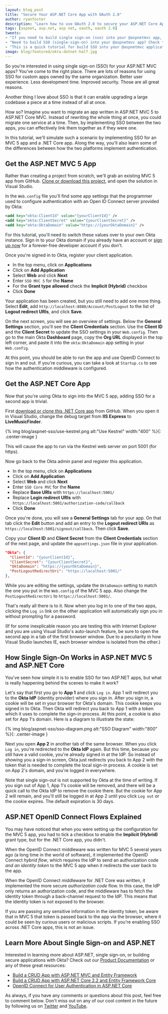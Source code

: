 ```yaml
---
layout: blog_post
title: "Secure Your ASP.NET Core App with OAuth 2.0"
author: ryanfoster
description: "Learn how to use OAuth 2.0 to secure your ASP.NET Core Application."
tags: [aspnet, asp.net, asp net, oauth, oauth 2.0]
tweets:
- "If you need to build single sign-on (sso) into your @aspnetmvc app, check out this post!"
- "Need to build SSO (single-sign-on) into your @aspnetmvc app? Check this out!"
- "This is a quick tutorial for build SSO into your @aspnetmvc applications!"
image: blog/featured/okta-dotnet-half.jpg
---
```


So you're interested in using single sign-on (SSO) for your ASP.NET MVC apps? You've come to the right place. There are lots of reasons for using SSO for custom apps owned by the same organization. Better user experience. Less development time. Improved security. Those are all great reasons.

Another thing I love about SSO is that it can enable upgrading a large codebase a piece at a time instead of all at once.

How so? Imagine you want to migrate an app written in ASP.NET MVC 5 to ASP.NET Core MVC. Instead of rewriting the whole thing at once, you could migrate one service at a time. Then, by implementing SSO between the two apps, you can effectively link them together as if they were one.

In this tutorial, we'll simulate such a scenario by implementing SSO for an MVC 5 app and a .NET Core app. Along the way, you'll also learn some of the differences between how the two platforms implement authentication.

## Get the ASP.NET MVC 5 App

Rather than creating a project from scratch, we'll grab an existing MVC 5 app from GitHub. [Clone or download this project](https://github.com/oktadeveloper/aspnet-mvc-crud-example ), and open the solution in Visual Studio.

In the `Web.config` file you'll find some app settings that the programmer used to configure authentication with an Open ID Connect server provided by Okta:

```xml
<add key="okta:ClientId" value="{yourClientId}" />
<add key="okta:ClientSecret" value="{yourClientSecret}" />
<add key="okta:OktaDomain" value="https://{yourOktaDomain}" />
```

For this tutorial, you'll need to switch these values over to your own Okta instance. Sign in to your Okta domain if you already have an account or [sign up now](/signup/) for a forever-free developer account if you don't.

Once you're signed in to Okta, register your client application.

* In the top menu, click on **Applications**
* Click on **Add Application**
* Select **Web** and click **Next**
* Enter `SSO MVC 5` for the **Name** 
* For the **Grant type allowed** check the **Implicit (Hybrid)** checkbox
* Click **Done**

Your application has been created, but you still need to add one more thing. Select **Edit**, add `http://localhost:8080/Account/PostLogout` to the list of **Logout redirect URIs**, and click **Save**.

On the next screen, you will see an overview of settings. Below the **General Settings** section, you'll see the **Client Credentials** section. Use the **Client ID** and the **Client Secret** to update the SSO settings in your `Web.config`. Then go to the main Okta **Dashboard** page, copy the **Org URL** displayed in the top left corner, and paste it into the `okta:OktaDomain` app setting in your `Web.config`.

At this point, you should be able to run the app and use OpenID Connect to sign in and out. If you're curious, you can take a look at `Startup.cs` to see how the authentication middleware is configured.

## Get the ASP.NET Core App

Now that you're using Okta to sign into the MVC 5 app, adding SSO for a second app is trivial.

First [download or clone this .NET Core app](https://github.com/oktadeveloper/okta-aspnetcore22-crud-example) from GitHub. When you open it in Visual Studio, change the debug target from **IIS Express** to **LiveMusicFinder**.

{% img blog/aspnet-sso/use-kestrel.png alt:"Use Kestrel" width:"400" %}{: .center-image }

This will cause the app to run via the Kestrel web server on port 5001 (for https).

Now go back to the Okta admin panel and register this application.

* In the top menu, click on **Applications**
* Click on **Add Application**
* Select **Web** and click **Next**
* Enter `SSO Core MVC` for the **Name**
* Replace **Base URIs** with `https://localhost:5001/`
* Replace **Login redirect URIs** with `https://localhost:5001/authorization-code/callback`
* Click **Done**

Once you're done, you will see a **General Settings** tab for your app. On that tab click the **Edit** button and add an entry to the **Logout redirect URIs** as `https://localhost:5001/signout/callback`. Then click **Save**.

Copy your **Client ID** and **Client Secret** from the **Client Credentials** section of the next page, and update the `appsettings.json` file in your application.

```json
"Okta": {
  "ClientId": "{yourClientId}",
  "ClientSecret": "{yourClientSecret}",
  "OktaDomain": "https://{yourOktaDomain}",
  "PostLogoutRedirectUri": "https://localhost:5001/"
},
```

While you are editing the settings, update the `OktaDomain` setting to match the one you put in the `Web.config` of the MVC 5 app. Also change the `PostLogoutRedirectUri` to `https://localhost:5001/`.

That's really all there is to it. Now when you log in to one of the two apps, clicking the `Log in` link on the other application will automatically sign you in without prompting for a password.

(If for some inexplicable reason you are testing this with Internet Explorer and you are using Visual Studio's auto-launch feature, be sure to open the second app in a tab of the first browser window. Due to a peculiarity in how Visual Studio launches IE, each browser window is isolated from the other.)

## How Single Sign-On Works in ASP.NET MVC 5 and ASP.NET Core

You've seen how simple it is to enable SSO for two ASP.NET apps, but what is really happening behind the scenes to make it work? 

Let's say that first you go to **App 1** and click `Log in`. App 1 will redirect you to the **Okta IdP** (identity provider) where you sign in. After you sign in, a cookie will be set in your browser for Okta's domain. This cookie keeps you signed in to Okta. Then Okta will redirect you back to App 1 with a token which it uses to complete the sign-in process. At this point, a cookie is also set for App 1's domain. Here is a diagram to illustrate the state:

{% img blog/aspnet-sso/sso-diagram.png alt:"SSO Diagram" width:"800" %}{: .center-image }

Next you open **App 2** in another tab of the same browser. When you click `Log in`, you're redirected to the **Okta IdP** again. But this time, because you still have a valid cookie, you're already signed in at the IdP. So instead of showing you a sign-in screen, Okta just redirects you back to App 2 with the token that is needed to complete the local sign-in process. A cookie is set on App 2's domain, and you're logged in everywhere.

Note that single sign-_out_ is not supported by Okta at the time of writing. If you sign out of App 1, App 1's cookie will be removed, and there will be a quick call to the Okta IdP to remove the cookie there. But the cookie for App 2 will remain, and you'll still be logged in at App 2 until you click `Log out` or the cookie expires. The default expiration is 30 days.

## ASP.NET OpenID Connect Flows Explained

You may have noticed that when you were setting up the configuration for the MVC 5 app, you had to tick a checkbox to enable the **Implicit (Hybrid)** grant type, but for the .NET Core app, you didn't.

When the OpenID Connect middleware was written for MVC 5 several years ago (a long time in the world of software), it implemented the OpenID Connect _hybrid flow_, which requires the IdP to send an authorization code _and an identity token_ to the MVC 5 app when it redirects the user back to the app.

When the OpenID Connect middleware for .NET Core was written, it implemented the more secure _authorization code_ flow. In this case, the IdP only returns an authorization code, and the middleware has to fetch the identity token through a back-channel request to the IdP. This means that the identity token is not exposed to the browser.

If you are passing any sensitive information in the identity token, be aware that in MVC 5 that token is passed back to the app via the browser, where it could be seen by curious users or malicious scripts. If you're enabling SSO across .NET Core apps, this is not an issue.

## Learn More About Single Sign-on and ASP.NET

Interested in learning more about ASP.NET, single sign-on, or building secure applications with Okta? Check out our [Product Documentation](/use_cases/api_access_management/) or any of these great resources:

* [Build a CRUD App with ASP.NET MVC and Entity Framework](/blog/2019/03/11/build-a-crud-app-with-aspnet-mvc-and-entity-framework)
* [Build a CRUD App with ASP.NET Core 2.2 and Entity Framework Core](/blog/2019/04/03/build-a-crud-app-with-aspnet-22-and-entity-framework)
* [OpenID Connect for User Authentication in ASP.NET Core](/blog/2017/06/29/oidc-user-auth-aspnet-core)

As always, if you have any comments or questions about this post, feel free to comment below. Don't miss out on any of our cool content in the future by following us on [Twitter](https://twitter.com/oktadev) and [YouTube](https://www.youtube.com/c/oktadev).
